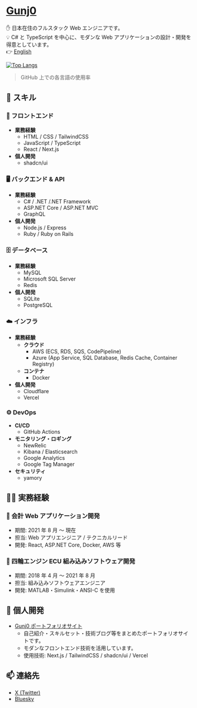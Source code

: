 # [Gunj0](https://www.gunj0.com/)

✋️ 日本在住のフルスタック Web エンジニアです。  
💡 C# と TypeScript を中心に、モダンな Web アプリケーションの設計・開発を得意としています。  
👉️ [English](./README.md)

[![Top Langs](https://github-readme-stats.vercel.app/api/top-langs/?username=Gunj0&layout=compact)](https://github.com/Gunj0?tab=repositories)

> GitHub 上での各言語の使用率

## 🚀 スキル

### 🎨 フロントエンド

- **業務経験**
  - HTML / CSS / TailwindCSS
  - JavaScript / TypeScript
  - React / Next.js
- **個人開発**
  - shadcn/ui

### 🖥️ バックエンド & API

- **業務経験**
  - C# / .NET /.NET Framework
  - ASP.NET Core / ASP.NET MVC
  - GraphQL
- **個人開発**
  - Node.js / Express
  - Ruby / Ruby on Rails

### 🗄️ データベース

- **業務経験**
  - MySQL
  - Microsoft SQL Server
  - Redis
- **個人開発**
  - SQLite
  - PostgreSQL

### ☁️ インフラ

- **業務経験**
  - **クラウド**
    - AWS (ECS, RDS, SQS, CodePipeline)
    - Azure (App Service, SQL Database, Redis Cache, Container Registry)
  - **コンテナ**
    - Docker
- **個人開発**
  - Cloudflare
  - Vercel

### ⚙️ DevOps

- **CI/CD**
  - GitHub Actions
- **モニタリング・ロギング**
  - NewRelic
  - Kibana / Elasticsearch
  - Google Analytics
  - Google Tag Manager
- **セキュリティ**
  - yamory

## 🧑‍💻 実務経験

### 📘 会計 Web アプリケーション開発

- 期間: 2021 年 8 月 ～ 現在
- 担当: Web アプリエンジニア / テクニカルリード
- 開発: React, ASP.NET Core, Docker, AWS 等

### 🔧 四輪エンジン ECU 組み込みソフトウェア開発

- 期間: 2018 年 4 月 ～ 2021 年 8 月
- 担当: 組み込みソフトウェアエンジニア
- 開発: MATLAB・Simulink・ANSI-C を使用

## 🧪 個人開発

- [Gunj0 ポートフォリオサイト](https://www.gunj0.com/)
  - 自己紹介・スキルセット・技術ブログ等をまとめたポートフォリオサイトです。
  - モダンなフロントエンド技術を活用しています。
  - 使用技術: Next.js / TailwindCSS / shadcn/ui / Vercel

## 📫 連絡先

- [X (Twitter)](https://x.com/Gunj0dev)
- [Bluesky](https://bsky.app/profile/gunj0.bsky.social)
